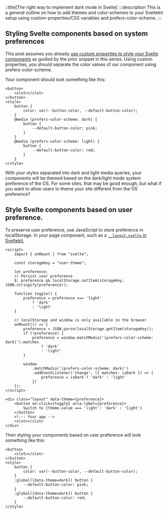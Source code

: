 <script>
    import File from "$lib/components/file.svelte";
</script>

::title[The right way to implement dark mode in Svelte]
:::description
This is a general outline on how to add themes and color-schemes to your
Sveltekit setup using custom-properties/CSS variables and prefers-color-scheme.
:::

## Styling Svelte components based on system preferences

This post assumes you already
[use custom properties to style your Svelte components](/snippets/how-export-css-api-from-svelte-component)
as guided by the prior snippet in this series. Using custom properties, you should separate the
color values of our component using <css>prefers-color-scheme</css>.

Your component should look something like this:

```svelte
<button>
    <slot></slot>
</button>
<style>
    button {
        color: var(--button-color, --default-button-color);
    }
    @media (prefers-color-scheme: dark) {
        button {
            --default-button-color: pink;
        }
    }
    @media (prefers-color-scheme: light) {
        button {
            --default-button-color: red;
        }
    }
</style>
```

With your styles separated into dark and light media queries, your components will be themed
based on the dark/light mode system preference of the OS. For some sites, that may be good
enough, but what if you want to allow users to theme your site different from the OS preference?

## Style Svelte components based on user preference.

To preserve user preference, use JavaScript to store preference in <js>localStorage</js>. In your
page component, such as a [`__layout.svelte` in Sveltekit](https://kit.svelte.dev/docs/layouts),

```svelte
<script>
    import { onMount } from "svelte";

    const storageKey = "user-theme";

    let preference;
    // Persist user preference
    $: preference && localStorage.setItem(storageKey, JSON.stringify(preference));

    function toggle() {
        preference = preference === 'light'
            ? 'dark'
            : 'light'
    }

    // localStorage and window is only available in the browser
    onMount(() => {
        preference = JSON.parse(localStorage.getItem(storageKey));
        if (!preference) {
            preference = window.matchMedia('(prefers-color-scheme: dark)').matches
                ? 'dark'
                : 'light'
        }

        window
            .matchMedia('(prefers-color-scheme: dark)')
            .addEventListener('change', ({ matches: isDark }) => {
                preference = isDark ? 'dark' : 'light'
            })
    });
</script>

<div class="layout" data-theme={preference}>
    <button on:click={toggle} aria-label={preference}>
        Switch to {theme.value === 'light': 'dark' : 'light'}
    </button>
    <!--- Your app -->
    <slot></slot>
</div>
```

Then styling your components based on user preference will look something like this:

```svelte
<button>
    <slot></slot>
</button>
<style>
    button {
        color: var(--button-color, --default-button-color);
    }
    :global([data-theme=dark]) button {
        --default-button-color: pink;
    }
    :global([data-theme=dark]) button {
        --default-button-color: red;
    }
</style>
```


